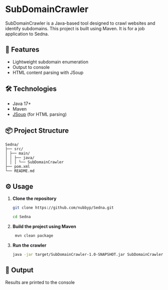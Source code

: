 # SubDomainCrawler

SubDomainCrawler is a Java-based tool designed to crawl websites and identify subdomains. 
This project is built using Maven. It is for a job application to Sedna. 

## 🚀 Features

* Lightweight subdomain enumeration
* Output to console
* HTML content parsing with JSoup

## 🛠️ Technologies

* Java 17+
* Maven
* [JSoup](https://jsoup.org/) (for HTML parsing)

## 📦 Project Structure
```
Sedna/
├── src/
│ ├── main/
│ │ ├── java/
│ │ │ └── SubDomainCrawler
├── pom.xml
└── README.md
```

## ⚙️ Usage

1. **Clone the repository**
   ```bash
   git clone https://github.com/nubbyp/Sedna.git
   
   cd Sedna

2. **Build the project using Maven**
   ```bash
    mvn clean package
   
3. **Run the crawler**
   ```bash
   java -jar target/SubDomainCrawler-1.0-SNAPSHOT.jar SubDomainCrawler


## 📄 Output

Results are printed to the console